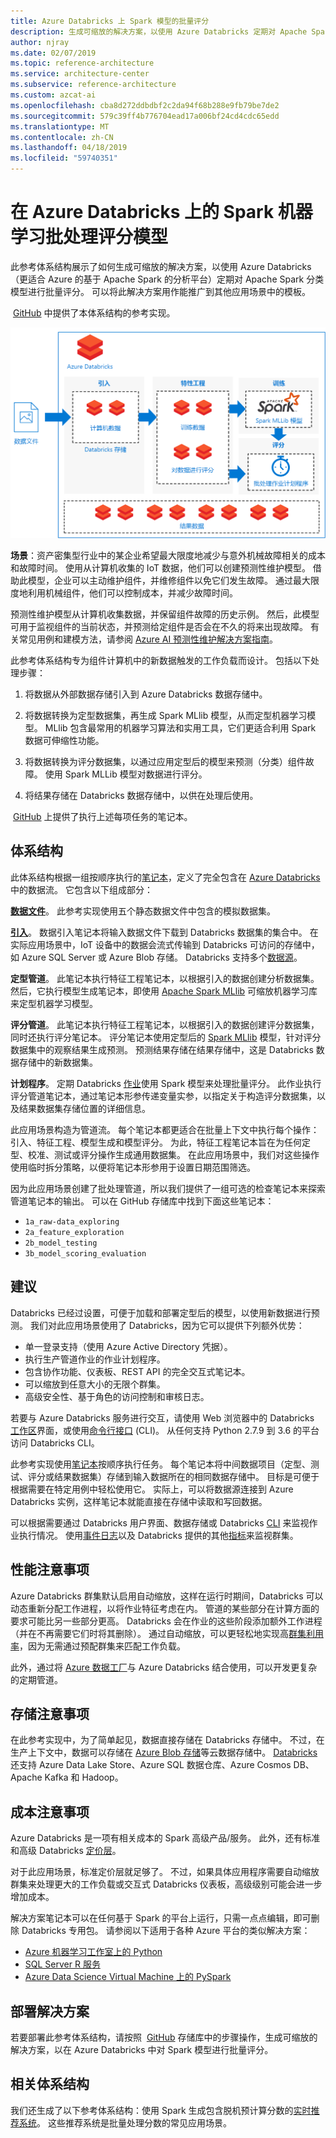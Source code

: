 ```yaml
---
title: Azure Databricks 上 Spark 模型的批量评分
description: 生成可缩放的解决方案，以使用 Azure Databricks 定期对 Apache Spark 分类模型进行批量评分。
author: njray
ms.date: 02/07/2019
ms.topic: reference-architecture
ms.service: architecture-center
ms.subservice: reference-architecture
ms.custom: azcat-ai
ms.openlocfilehash: cba8d272ddbdbf2c2da94f68b288e9fb79be7de2
ms.sourcegitcommit: 579c39ff4b776704ead17a006bf24cd4cdc65edd
ms.translationtype: MT
ms.contentlocale: zh-CN
ms.lasthandoff: 04/18/2019
ms.locfileid: "59740351"
---
```

# <a name="batch-scoring-of-spark-machine-learning-models-on-azure-databricks"></a>在 Azure Databricks 上的 Spark 机器学习批处理评分模型

此参考体系结构展示了如何生成可缩放的解决方案，以使用 Azure Databricks（更适合 Azure 的基于 Apache Spark 的分析平台）定期对 Apache Spark 分类模型进行批量评分。 可以将此解决方案用作能推广到其他应用场景中的模板。

 [GitHub][github] 中提供了本体系结构的参考实现。

![Azure Databricks 上 Spark 模型的批量评分](./_images/batch-scoring-spark.png)

**场景**：资产密集型行业中的某企业希望最大限度地减少与意外机械故障相关的成本和故障时间。 使用从计算机收集的 IoT 数据，他们可以创建预测性维护模型。 借助此模型，企业可以主动维护组件，并维修组件以免它们发生故障。 通过最大限度地利用机械组件，他们可以控制成本，并减少故障时间。

预测性维护模型从计算机收集数据，并保留组件故障的历史示例。 然后，此模型可用于监视组件的当前状态，并预测给定组件是否会在不久的将来出现故障。 有关常见用例和建模方法，请参阅 [Azure AI 预测性维护解决方案指南][ai-guide]。

此参考体系结构专为组件计算机中的新数据触发的工作负载而设计。 包括以下处理步骤：

1. 将数据从外部数据存储引入到 Azure Databricks 数据存储中。

2. 将数据转换为定型数据集，再生成 Spark MLlib 模型，从而定型机器学习模型。 MLlib 包含最常用的机器学习算法和实用工具，它们更适合利用 Spark 数据可伸缩性功能。

3. 将数据转换为评分数据集，以通过应用定型后的模型来预测（分类）组件故障。 使用 Spark MLLib 模型对数据进行评分。

4. 将结果存储在 Databricks 数据存储中，以供在处理后使用。

 [GitHub][github] 上提供了执行上述每项任务的笔记本。

## <a name="architecture"></a>体系结构

此体系结构根据一组按顺序执行的[笔记本][notebooks]，定义了完全包含在 [Azure Databricks][databricks] 中的数据流。 它包含以下组成部分：

**[数据文件][github]**。 此参考实现使用五个静态数据文件中包含的模拟数据集。

**[引入][notebooks]**。 数据引入笔记本将输入数据文件下载到 Databricks 数据集的集合中。 在实际应用场景中，IoT 设备中的数据会流式传输到 Databricks 可访问的存储中，如 Azure SQL Server 或 Azure Blob 存储。 Databricks 支持多个[数据源][data-sources]。

**定型管道**。 此笔记本执行特征工程笔记本，以根据引入的数据创建分析数据集。 然后，它执行模型生成笔记本，即使用 [Apache Spark MLlib][mllib] 可缩放机器学习库来定型机器学习模型。

**评分管道**。 此笔记本执行特征工程笔记本，以根据引入的数据创建评分数据集，同时还执行评分笔记本。 评分笔记本使用定型后的 [Spark MLlib][mllib-spark] 模型，针对评分数据集中的观察结果生成预测。 预测结果存储在结果存储中，这是 Databricks 数据存储中的新数据集。

**计划程序**。 定期 Databricks [作业][job]使用 Spark 模型来处理批量评分。 此作业执行评分管道笔记本，通过笔记本形参传递变量实参，以指定关于构造评分数据集，以及结果数据集存储位置的详细信息。

此应用场景构造为管道流。 每个笔记本都更适合在批量上下文中执行每个操作：引入、特征工程、模型生成和模型评分。 为此，特征工程笔记本旨在为任何定型、校准、测试或评分操作生成通用数据集。 在此应用场景中，我们对这些操作使用临时拆分策略，以便将笔记本形参用于设置日期范围筛选。

因为此应用场景创建了批处理管道，所以我们提供了一组可选的检查笔记本来探索管道笔记本的输出。 可以在 GitHub 存储库中找到下面这些笔记本：

- `1a_raw-data_exploring`
- `2a_feature_exploration`
- `2b_model_testing`
- `3b_model_scoring_evaluation`

## <a name="recommendations"></a>建议

Databricks 已经过设置，可便于加载和部署定型后的模型，以使用新数据进行预测。 我们对此应用场景使用了 Databricks，因为它可以提供下列额外优势：

- 单一登录支持（使用 Azure Active Directory 凭据）。
- 执行生产管道作业的作业计划程序。
- 包含协作功能、仪表板、REST API 的完全交互式笔记本。
- 可以缩放到任意大小的无限个群集。
- 高级安全性、基于角色的访问控制和审核日志。

若要与 Azure Databricks 服务进行交互，请使用 Web 浏览器中的 Databricks [工作区][workspace]界面，或使用[命令行接口][cli] (CLI)。 从任何支持 Python 2.7.9 到 3.6 的平台访问 Databricks CLI。

此参考实现使用[笔记本][notebooks]按顺序执行任务。 每个笔记本将中间数据项目（定型、测试、评分或结果数据集）存储到输入数据所在的相同数据存储中。 目标是可便于根据需要在特定用例中轻松使用它。 实际上，可以将数据源连接到 Azure Databricks 实例，这样笔记本就能直接在存储中读取和写回数据。

可以根据需要通过 Databricks 用户界面、数据存储或 Databricks [CLI][cli] 来监视作业执行情况。 使用[事件日志][log]以及 Databricks 提供的其他[指标][metrics]来监视群集。

## <a name="performance-considerations"></a>性能注意事项

Azure Databricks 群集默认启用自动缩放，这样在运行时期间，Databricks 可以动态重新分配工作进程，以将作业特征考虑在内。 管道的某些部分在计算方面的要求可能比另一些部分更高。 Databricks 会在作业的这些阶段添加额外工作进程（并在不再需要它们时将其删除）。 通过自动缩放，可以更轻松地实现高[群集利用率][cluster]，因为无需通过预配群集来匹配工作负载。

此外，通过将 [Azure 数据工厂][adf]与 Azure Databricks 结合使用，可以开发更复杂的定期管道。

## <a name="storage-considerations"></a>存储注意事项

在此参考实现中，为了简单起见，数据直接存储在 Databricks 存储中。 不过，在生产上下文中，数据可以存储在 [Azure Blob 存储][blob]等云数据存储中。 [Databricks][databricks-connect] 还支持 Azure Data Lake Store、Azure SQL 数据仓库、Azure Cosmos DB、Apache Kafka 和 Hadoop。

## <a name="cost-considerations"></a>成本注意事项

Azure Databricks 是一项有相关成本的 Spark 高级产品/服务。 此外，还有标准和高级 Databricks [定价层][pricing]。

对于此应用场景，标准定价层就足够了。 不过，如果具体应用程序需要自动缩放群集来处理更大的工作负载或交互式 Databricks 仪表板，高级级别可能会进一步增加成本。

解决方案笔记本可以在任何基于 Spark 的平台上运行，只需一点点编辑，即可删除 Databricks 专用包。 请参阅以下适用于各种 Azure 平台的类似解决方案：

- [Azure 机器学习工作室上的 Python][python-aml]
- [SQL Server R 服务][sql-r]
- [Azure Data Science Virtual Machine 上的 PySpark][py-dvsm]

## <a name="deploy-the-solution"></a>部署解决方案

若要部署此参考体系结构，请按照  [GitHub][github] 存储库中的步骤操作，生成可缩放的解决方案，以在 Azure Databricks 中对 Spark 模型进行批量评分。

## <a name="related-architectures"></a>相关体系结构

我们还生成了以下参考体系结构：使用 Spark 生成包含脱机预计算分数的[实时推荐系统][recommendation]。 这些推荐系统是批量处理分数的常见应用场景。

[adf]: https://azure.microsoft.com/blog/operationalize-azure-databricks-notebooks-using-data-factory/
[ai-guide]: /azure/machine-learning/team-data-science-process/cortana-analytics-playbook-predictive-maintenance
[blob]: https://docs.databricks.com/spark/latest/data-sources/azure/azure-storage.html
[cli]: https://docs.databricks.com/user-guide/dev-tools/databricks-cli.html
[cluster]: https://docs.azuredatabricks.net/user-guide/clusters/sizing.html
[databricks]: /azure/azure-databricks/
[databricks-connect]: /azure/azure-databricks/databricks-connect-to-data-sources
[data-sources]: https://docs.databricks.com/spark/latest/data-sources/index.html
[github]: https://github.com/Azure/BatchSparkScoringPredictiveMaintenance
[job]: https://docs.databricks.com/user-guide/jobs.html
[log]: https://docs.databricks.com/user-guide/clusters/event-log.html
[metrics]: https://docs.databricks.com/user-guide/clusters/metrics.html
[mllib]: https://docs.databricks.com/spark/latest/mllib/index.html
[mllib-spark]: https://docs.databricks.com/spark/latest/mllib/index.html#apache-spark-mllib
[notebooks]: https://docs.databricks.com/user-guide/notebooks/index.html
[pricing]: https://azure.microsoft.com/en-us/pricing/details/databricks/
[python-aml]: https://gallery.azure.ai/Notebook/Predictive-Maintenance-Modelling-Guide-Python-Notebook-1
[py-dvsm]: https://gallery.azure.ai/Tutorial/Predictive-Maintenance-using-PySpark
[recommendation]: /azure/architecture/reference-architectures/ai/real-time-recommendation
[sql-r]: https://gallery.azure.ai/Tutorial/Predictive-Maintenance-Modeling-Guide-using-SQL-R-Services-1
[workspace]: https://docs.databricks.com/user-guide/workspace.html
